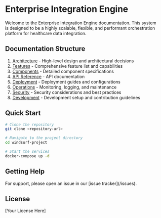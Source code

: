 # Enterprise Integration Engine

Welcome to the Enterprise Integration Engine documentation. This system is designed to be a highly scalable, flexible, and performant orchestration platform for healthcare data integration.

## Documentation Structure

1. [Architecture](architecture/README.md) - High-level design and architectural decisions
2. [Features](features/README.md) - Comprehensive feature list and capabilities
3. [Components](components/README.md) - Detailed component specifications
4. [API Reference](api/README.md) - API documentation
5. [Deployment](deployment/README.md) - Deployment guides and configurations
6. [Operations](operations/README.md) - Monitoring, logging, and maintenance
7. [Security](security/README.md) - Security considerations and best practices
8. [Development](development/README.md) - Development setup and contribution guidelines

## Quick Start

```bash
# Clone the repository
git clone <repository-url>

# Navigate to the project directory
cd windsurf-project

# Start the services
docker-compose up -d
```

## Getting Help

For support, please open an issue in our [issue tracker](<repository-url>/issues).

## License

[Your License Here]
